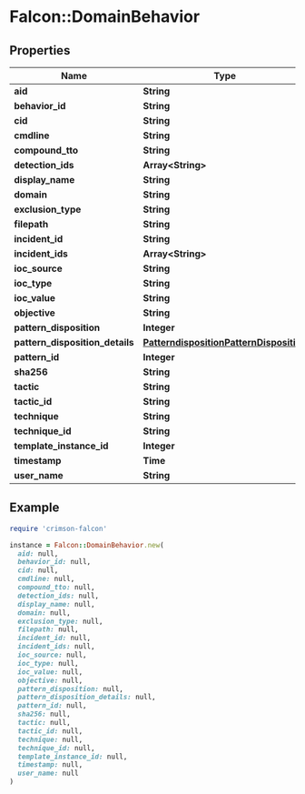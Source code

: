 # Falcon::DomainBehavior

## Properties

| Name | Type | Description | Notes |
| ---- | ---- | ----------- | ----- |
| **aid** | **String** |  | [optional] |
| **behavior_id** | **String** |  | [optional] |
| **cid** | **String** |  | [optional] |
| **cmdline** | **String** |  | [optional] |
| **compound_tto** | **String** |  | [optional] |
| **detection_ids** | **Array&lt;String&gt;** |  | [optional] |
| **display_name** | **String** |  | [optional] |
| **domain** | **String** |  | [optional] |
| **exclusion_type** | **String** |  | [optional] |
| **filepath** | **String** |  | [optional] |
| **incident_id** | **String** |  | [optional] |
| **incident_ids** | **Array&lt;String&gt;** |  | [optional] |
| **ioc_source** | **String** |  | [optional] |
| **ioc_type** | **String** |  | [optional] |
| **ioc_value** | **String** |  | [optional] |
| **objective** | **String** |  | [optional] |
| **pattern_disposition** | **Integer** |  | [optional] |
| **pattern_disposition_details** | [**PatterndispositionPatternDisposition**](PatterndispositionPatternDisposition.md) |  | [optional] |
| **pattern_id** | **Integer** |  |  |
| **sha256** | **String** |  | [optional] |
| **tactic** | **String** |  | [optional] |
| **tactic_id** | **String** |  | [optional] |
| **technique** | **String** |  | [optional] |
| **technique_id** | **String** |  | [optional] |
| **template_instance_id** | **Integer** |  |  |
| **timestamp** | **Time** |  |  |
| **user_name** | **String** |  | [optional] |

## Example

```ruby
require 'crimson-falcon'

instance = Falcon::DomainBehavior.new(
  aid: null,
  behavior_id: null,
  cid: null,
  cmdline: null,
  compound_tto: null,
  detection_ids: null,
  display_name: null,
  domain: null,
  exclusion_type: null,
  filepath: null,
  incident_id: null,
  incident_ids: null,
  ioc_source: null,
  ioc_type: null,
  ioc_value: null,
  objective: null,
  pattern_disposition: null,
  pattern_disposition_details: null,
  pattern_id: null,
  sha256: null,
  tactic: null,
  tactic_id: null,
  technique: null,
  technique_id: null,
  template_instance_id: null,
  timestamp: null,
  user_name: null
)
```

